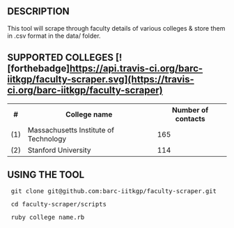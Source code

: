 DESCRIPTION
-----------
This tool will scrape through faculty details of various colleges & store them in .csv format in the data/ folder.

SUPPORTED COLLEGES [![forthebadge]https://api.travis-ci.org/barc-iitkgp/faculty-scraper.svg](https://travis-ci.org/barc-iitkgp/faculty-scraper)
------------------

<table>
<tr> <th> # </th> <th> College name </th> <th> Number of contacts </th> </tr>
<tr> <td> (1) </td> <td> Massachusetts Institute of Technology </td> <td> 165 </td> </tr>
<tr> <td> (2) </td> <td> Stanford University </td> <td> 114 </td> </tr>
</table>


USING THE TOOL
--------------
<pre> git clone git@github.com:barc-iitkgp/faculty-scraper.git </pre>
<pre> cd faculty-scraper/scripts </pre> 
<pre> ruby college_name.rb </pre>
